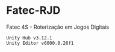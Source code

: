 # Fatec-RJD

Fatec 4S - Roterização em Jogos Digitais

```
Unity Hub v3.12.1
Unity Editor v6000.0.26f1
```
